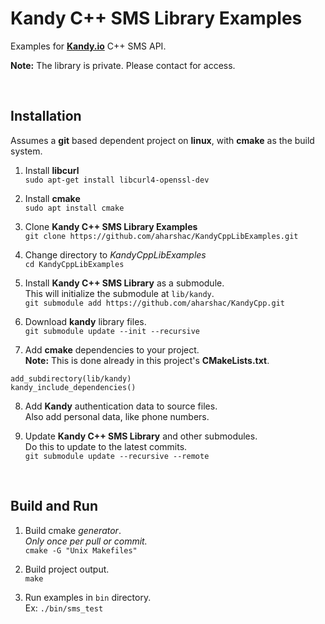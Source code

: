 # **Kandy C++ SMS Library Examples**
Examples for **[Kandy.io](https://www.kandy.io/)** C++ SMS API.

**Note:** The library is private. Please contact for access.  

&nbsp;

## Installation
Assumes a **git** based dependent project on **linux**, with **cmake** as the build system.

1. Install **libcurl**  
  `sudo apt-get install libcurl4-openssl-dev`

2. Install **cmake**  
  `sudo apt install cmake`

3. Clone **Kandy C++ SMS Library Examples**   
  `git clone https://github.com/aharshac/KandyCppLibExamples.git`

4. Change directory to *KandyCppLibExamples*    
  `cd KandyCppLibExamples`

5. Install **Kandy C++ SMS Library** as a submodule.  
  This will initialize the submodule at `lib/kandy`.   
  `git submodule add https://github.com/aharshac/KandyCpp.git`

6. Download **kandy** library files.  
  `git submodule update --init --recursive`

7. Add **cmake** dependencies to your project.   
  **Note:** This is done already in this project's **CMakeLists.txt**.
  ```
  add_subdirectory(lib/kandy)   
  kandy_include_dependencies()    
  ```

8. Add **Kandy** authentication data to source files.   
  Also add personal data, like phone numbers.

9. Update **Kandy C++ SMS Library** and other submodules.   
  Do this to update to the latest commits.      
  `git submodule update --recursive --remote`

&nbsp;

## Build and Run

1. Build cmake *generator*.   
  *Only once per pull or commit.*   
  `cmake -G "Unix Makefiles"`

2. Build project output.  
  `make`

3. Run examples in `bin` directory.   
  Ex: `./bin/sms_test`
